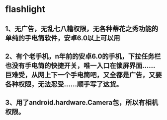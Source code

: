 # flashlight
## 1、无广告，无乱七八糟权限，无各种蒂花之秀功能的单纯的手电筒软件，安卓6.0以上可以用
## 2、有个老手机，n年前的安卓6.0的手机，下拉任务栏也没有手电筒的快捷开关，唯一入口在锁屏界面……巨难受，从网上下一个手电筒吧，又全都是广告，又要各种权限，无法忍受……顺手写了这货。
## 3、用了android.hardware.Camera包，所以有相机权限。
